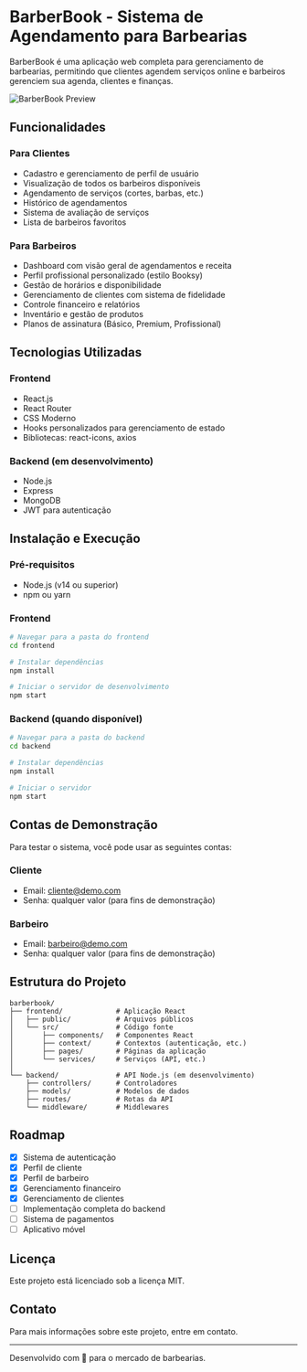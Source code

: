 # BarberBook - Sistema de Agendamento para Barbearias

BarberBook é uma aplicação web completa para gerenciamento de barbearias, permitindo que clientes agendem serviços online e barbeiros gerenciem sua agenda, clientes e finanças.

![BarberBook Preview](https://via.placeholder.com/800x400?text=BarberBook+Preview)

## Funcionalidades

### Para Clientes
- Cadastro e gerenciamento de perfil de usuário
- Visualização de todos os barbeiros disponíveis
- Agendamento de serviços (cortes, barbas, etc.)
- Histórico de agendamentos
- Sistema de avaliação de serviços
- Lista de barbeiros favoritos

### Para Barbeiros
- Dashboard com visão geral de agendamentos e receita
- Perfil profissional personalizado (estilo Booksy)
- Gestão de horários e disponibilidade
- Gerenciamento de clientes com sistema de fidelidade
- Controle financeiro e relatórios
- Inventário e gestão de produtos
- Planos de assinatura (Básico, Premium, Profissional)

## Tecnologias Utilizadas

### Frontend
- React.js
- React Router
- CSS Moderno
- Hooks personalizados para gerenciamento de estado
- Bibliotecas: react-icons, axios

### Backend (em desenvolvimento)
- Node.js
- Express
- MongoDB
- JWT para autenticação

## Instalação e Execução

### Pré-requisitos
- Node.js (v14 ou superior)
- npm ou yarn

### Frontend
```bash
# Navegar para a pasta do frontend
cd frontend

# Instalar dependências
npm install

# Iniciar o servidor de desenvolvimento
npm start
```

### Backend (quando disponível)
```bash
# Navegar para a pasta do backend
cd backend

# Instalar dependências
npm install

# Iniciar o servidor
npm start
```

## Contas de Demonstração

Para testar o sistema, você pode usar as seguintes contas:

### Cliente
- Email: cliente@demo.com
- Senha: qualquer valor (para fins de demonstração)

### Barbeiro
- Email: barbeiro@demo.com
- Senha: qualquer valor (para fins de demonstração)

## Estrutura do Projeto

```
barberbook/
├── frontend/             # Aplicação React
│   ├── public/           # Arquivos públicos
│   └── src/              # Código fonte
│       ├── components/   # Componentes React
│       ├── context/      # Contextos (autenticação, etc.)
│       ├── pages/        # Páginas da aplicação
│       └── services/     # Serviços (API, etc.)
│
└── backend/              # API Node.js (em desenvolvimento)
    ├── controllers/      # Controladores 
    ├── models/           # Modelos de dados
    ├── routes/           # Rotas da API
    └── middleware/       # Middlewares
```

## Roadmap

- [x] Sistema de autenticação
- [x] Perfil de cliente
- [x] Perfil de barbeiro
- [x] Gerenciamento financeiro
- [x] Gerenciamento de clientes
- [ ] Implementação completa do backend
- [ ] Sistema de pagamentos
- [ ] Aplicativo móvel

## Licença

Este projeto está licenciado sob a licença MIT.

## Contato

Para mais informações sobre este projeto, entre em contato.

---

Desenvolvido com 💈 para o mercado de barbearias. 